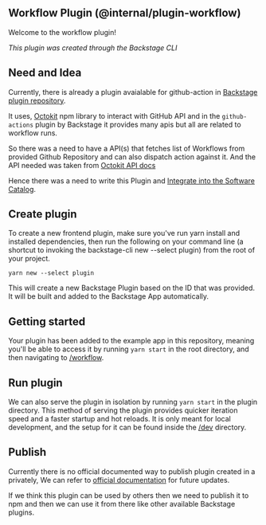 ## Workflow Plugin (@internal/plugin-workflow)

Welcome to the workflow plugin!

_This plugin was created through the Backstage CLI_

## Need and Idea
Currently, there is already a plugin avaialable for github-action in [Backstage plugin repository](https://github.com/backstage/backstage/tree/master/plugins/github-actions).

It uses, [Octokit](https://www.npmjs.com/package/octokit) npm library to interact with GitHub API and in the `github-actions` plugin by Backstage it provides many apis but all are related to workflow runs.

So there was a need to have a API(s) that fetches list of Workflows from provided Github Repository and can also dispatch action against it. And the API needed was taken from [Octokit API docs](https://octokit.github.io/rest.js/v20)

Hence there was a need to write this Plugin and [Integrate into the Software Catalog](https://backstage.io/docs/plugins/integrating-plugin-into-software-catalog).

## Create plugin
To create a new frontend plugin, make sure you've run yarn install and installed dependencies, then run the following on your command line (a shortcut to invoking the backstage-cli new --select plugin) from the root of your project.

`yarn new --select plugin`

This will create a new Backstage Plugin based on the ID that was provided. It will be built and added to the Backstage App automatically.

## Getting started

Your plugin has been added to the example app in this repository, meaning you'll be able to access it by running `yarn start` in the root directory, and then navigating to [/workflow](http://localhost:3000/workflow).

## Run plugin

We can also serve the plugin in isolation by running `yarn start` in the plugin directory.
This method of serving the plugin provides quicker iteration speed and a faster startup and hot reloads.
It is only meant for local development, and the setup for it can be found inside the [/dev](./dev) directory.

## Publish

Currently there is no official documented way to publish plugin created in a privately, We can refer to [official documentation](https://backstage.io/docs/plugins/publish-private) for future updates.

If we think this plugin can be used by others then we need to publish it to npm and then we can use it from there like other available Backstage plugins.
